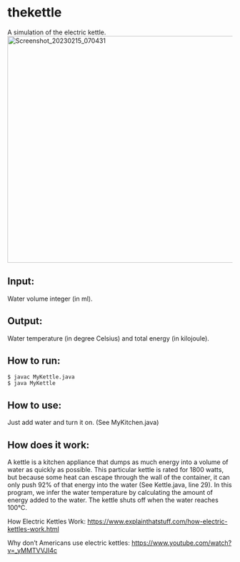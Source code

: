 # thekettle 
A simulation of the electric kettle. <br/>
<img width="508" alt="Screenshot_20230215_070431" src="https://user-images.githubusercontent.com/76917080/219023904-a7689640-f9b3-4c10-a535-533613f38046.png"> 
## Input:
Water volume integer (in ml).

## Output: 
Water temperature (in degree Celsius) and total energy (in kilojoule).

## How to run:
`$ javac MyKettle.java` <br />
`$ java MyKettle`

## How to use:
Just add water and turn it on. (See MyKitchen.java)

## How does it work:
A kettle is a kitchen appliance that dumps as much energy into a volume of water as quickly as possible. This particular kettle is rated for 1800 watts, but because some heat can escape through the wall of the container, it can only push 92% of that energy into the water (See Kettle.java, line 29). In this program, we infer the water temperature by calculating the amount of energy added to the water. The kettle shuts off when the water reaches 100°C. 

How Electric Kettles Work: <https://www.explainthatstuff.com/how-electric-kettles-work.html>

Why don’t Americans use electric kettles: <https://www.youtube.com/watch?v=_yMMTVVJI4c>


